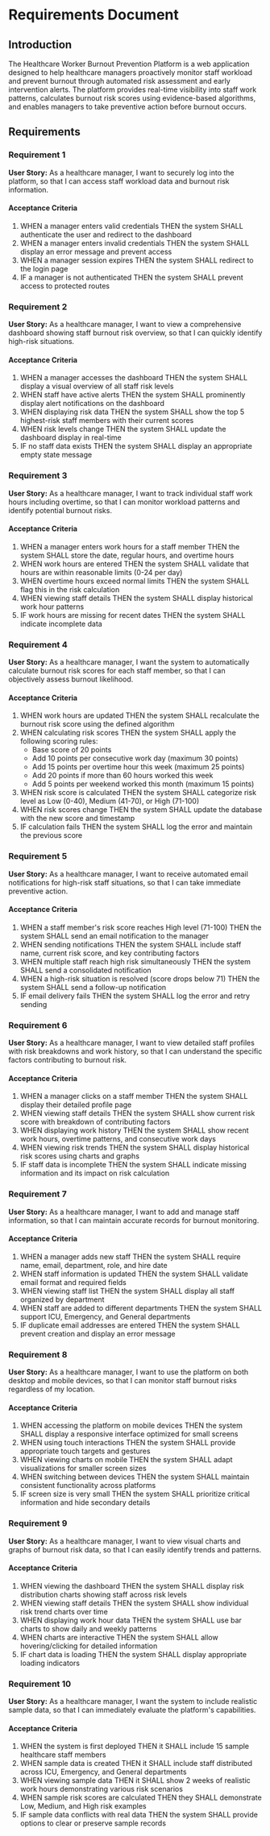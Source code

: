 # Requirements Document

## Introduction

The Healthcare Worker Burnout Prevention Platform is a web application designed to help healthcare managers proactively monitor staff workload and prevent burnout through automated risk assessment and early intervention alerts. The platform provides real-time visibility into staff work patterns, calculates burnout risk scores using evidence-based algorithms, and enables managers to take preventive action before burnout occurs.

## Requirements

### Requirement 1

**User Story:** As a healthcare manager, I want to securely log into the platform, so that I can access staff workload data and burnout risk information.

#### Acceptance Criteria

1. WHEN a manager enters valid credentials THEN the system SHALL authenticate the user and redirect to the dashboard
2. WHEN a manager enters invalid credentials THEN the system SHALL display an error message and prevent access
3. WHEN a manager session expires THEN the system SHALL redirect to the login page
4. IF a manager is not authenticated THEN the system SHALL prevent access to protected routes

### Requirement 2

**User Story:** As a healthcare manager, I want to view a comprehensive dashboard showing staff burnout risk overview, so that I can quickly identify high-risk situations.

#### Acceptance Criteria

1. WHEN a manager accesses the dashboard THEN the system SHALL display a visual overview of all staff risk levels
2. WHEN staff have active alerts THEN the system SHALL prominently display alert notifications on the dashboard
3. WHEN displaying risk data THEN the system SHALL show the top 5 highest-risk staff members with their current scores
4. WHEN risk levels change THEN the system SHALL update the dashboard display in real-time
5. IF no staff data exists THEN the system SHALL display an appropriate empty state message

### Requirement 3

**User Story:** As a healthcare manager, I want to track individual staff work hours including overtime, so that I can monitor workload patterns and identify potential burnout risks.

#### Acceptance Criteria

1. WHEN a manager enters work hours for a staff member THEN the system SHALL store the date, regular hours, and overtime hours
2. WHEN work hours are entered THEN the system SHALL validate that hours are within reasonable limits (0-24 per day)
3. WHEN overtime hours exceed normal limits THEN the system SHALL flag this in the risk calculation
4. WHEN viewing staff details THEN the system SHALL display historical work hour patterns
5. IF work hours are missing for recent dates THEN the system SHALL indicate incomplete data

### Requirement 4

**User Story:** As a healthcare manager, I want the system to automatically calculate burnout risk scores for each staff member, so that I can objectively assess burnout likelihood.

#### Acceptance Criteria

1. WHEN work hours are updated THEN the system SHALL recalculate the burnout risk score using the defined algorithm
2. WHEN calculating risk scores THEN the system SHALL apply the following scoring rules:
   - Base score of 20 points
   - Add 10 points per consecutive work day (maximum 30 points)
   - Add 15 points per overtime hour this week (maximum 25 points)
   - Add 20 points if more than 60 hours worked this week
   - Add 5 points per weekend worked this month (maximum 15 points)
3. WHEN risk score is calculated THEN the system SHALL categorize risk level as Low (0-40), Medium (41-70), or High (71-100)
4. WHEN risk scores change THEN the system SHALL update the database with the new score and timestamp
5. IF calculation fails THEN the system SHALL log the error and maintain the previous score

### Requirement 5

**User Story:** As a healthcare manager, I want to receive automated email notifications for high-risk staff situations, so that I can take immediate preventive action.

#### Acceptance Criteria

1. WHEN a staff member's risk score reaches High level (71-100) THEN the system SHALL send an email notification to the manager
2. WHEN sending notifications THEN the system SHALL include staff name, current risk score, and key contributing factors
3. WHEN multiple staff reach high risk simultaneously THEN the system SHALL send a consolidated notification
4. WHEN a high-risk situation is resolved (score drops below 71) THEN the system SHALL send a follow-up notification
5. IF email delivery fails THEN the system SHALL log the error and retry sending

### Requirement 6

**User Story:** As a healthcare manager, I want to view detailed staff profiles with risk breakdowns and work history, so that I can understand the specific factors contributing to burnout risk.

#### Acceptance Criteria

1. WHEN a manager clicks on a staff member THEN the system SHALL display their detailed profile page
2. WHEN viewing staff details THEN the system SHALL show current risk score with breakdown of contributing factors
3. WHEN displaying work history THEN the system SHALL show recent work hours, overtime patterns, and consecutive work days
4. WHEN viewing risk trends THEN the system SHALL display historical risk scores using charts and graphs
5. IF staff data is incomplete THEN the system SHALL indicate missing information and its impact on risk calculation

### Requirement 7

**User Story:** As a healthcare manager, I want to add and manage staff information, so that I can maintain accurate records for burnout monitoring.

#### Acceptance Criteria

1. WHEN a manager adds new staff THEN the system SHALL require name, email, department, role, and hire date
2. WHEN staff information is updated THEN the system SHALL validate email format and required fields
3. WHEN viewing staff list THEN the system SHALL display all staff organized by department
4. WHEN staff are added to different departments THEN the system SHALL support ICU, Emergency, and General departments
5. IF duplicate email addresses are entered THEN the system SHALL prevent creation and display an error message

### Requirement 8

**User Story:** As a healthcare manager, I want to use the platform on both desktop and mobile devices, so that I can monitor staff burnout risks regardless of my location.

#### Acceptance Criteria

1. WHEN accessing the platform on mobile devices THEN the system SHALL display a responsive interface optimized for small screens
2. WHEN using touch interactions THEN the system SHALL provide appropriate touch targets and gestures
3. WHEN viewing charts on mobile THEN the system SHALL adapt visualizations for smaller screen sizes
4. WHEN switching between devices THEN the system SHALL maintain consistent functionality across platforms
5. IF screen size is very small THEN the system SHALL prioritize critical information and hide secondary details

### Requirement 9

**User Story:** As a healthcare manager, I want to view visual charts and graphs of burnout risk data, so that I can easily identify trends and patterns.

#### Acceptance Criteria

1. WHEN viewing the dashboard THEN the system SHALL display risk distribution charts showing staff across risk levels
2. WHEN viewing staff details THEN the system SHALL show individual risk trend charts over time
3. WHEN displaying work hour data THEN the system SHALL use bar charts to show daily and weekly patterns
4. WHEN charts are interactive THEN the system SHALL allow hovering/clicking for detailed information
5. IF chart data is loading THEN the system SHALL display appropriate loading indicators

### Requirement 10

**User Story:** As a healthcare manager, I want the system to include realistic sample data, so that I can immediately evaluate the platform's capabilities.

#### Acceptance Criteria

1. WHEN the system is first deployed THEN it SHALL include 15 sample healthcare staff members
2. WHEN sample data is created THEN it SHALL include staff distributed across ICU, Emergency, and General departments
3. WHEN viewing sample data THEN it SHALL show 2 weeks of realistic work hours demonstrating various risk scenarios
4. WHEN sample risk scores are calculated THEN they SHALL demonstrate Low, Medium, and High risk examples
5. IF sample data conflicts with real data THEN the system SHALL provide options to clear or preserve sample records